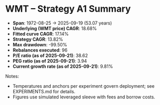 # WMT – Strategy A1 Summary

- **Span**: 1972-08-25 → 2025-09-19 (53.07 years)
- **Underlying (WMT price) CAGR**: 18.68%
- **Fitted curve CAGR**: 17.14%
- **Strategy CAGR**: 13.82%
- **Max drawdown**: -99.50%
- **Rebalances executed**: 96
- **P/E ratio (as of 2025-09-21)**: 38.62
- **PEG ratio (as of 2025-09-21)**: 3.94
- **Current growth rate (as of 2025-09-21)**: 9.81%

Notes:

- Temperatures and anchors per experiment govern deployment; see EXPERIMENTS.md for details.
- Figures use simulated leveraged sleeve with fees and borrow costs.
